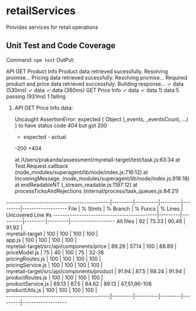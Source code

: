 # retailServices
Provides services for retail operations

## Unit Test and Code Coverage
Command: `npm test`
OutPut:

API
    GET Product Info
        Product data retrieved sucessfully. Resolving promise...
        Pricing data retrieved sucessfully. Resolving promise...
        Required product and price data retrieved successfuly. Building response...
          ✓ data (530ms)
          ✓ data
          ✓ data (380ms)
    GET Price Info
          ✓ data
          ✓ data
          1) data
  5 passing (931ms)
  1 failing

  1) API
       GET Price Info
         data:

      Uncaught AssertionError: expected { Object (_events, _eventsCount, ...) } to have status code 404 but got 200
      + expected - actual

      -200
      +404
      
      at /Users/prakanda/assessment/myretail-target/test/task.js:63:34
      at Test.Request.callback (node_modules/superagent/lib/node/index.js:716:12)
      at IncomingMessage.<anonymous> (node_modules/superagent/lib/node/index.js:916:18)
      at endReadableNT (_stream_readable.js:1187:12)
      at processTicksAndRejections (internal/process/task_queues.js:84:21)



--------------------------------------------|---------|----------|---------|---------|-------------------
File                                        | % Stmts | % Branch | % Funcs | % Lines | Uncovered Line #s 
--------------------------------------------|---------|----------|---------|---------|-------------------
All files                                   |      92 |    73.33 |   90.48 |   91.92 |                   
 myretail-target                            |     100 |      100 |     100 |     100 |                   
  app.js                                    |     100 |      100 |     100 |     100 |                   
 myretail-target/src/api/components/price   |   89.29 |    57.14 |     100 |   88.89 |                   
  priceModel.js                             |      75 |       40 |     100 |      75 | 32-36             
  pricingRoutes.js                          |     100 |      100 |     100 |     100 |                   
  pricingService.js                         |     100 |      100 |     100 |     100 |                   
 myretail-target/src/api/components/product |   91.94 |     87.5 |   88.24 |   91.94 |                   
  productRoutes.js                          |     100 |      100 |     100 |     100 |                   
  productService.js                         |   89.13 |     87.5 |   84.62 |   89.13 | 47,51,96-108      
  productUtils.js                           |     100 |      100 |     100 |     100 |                   
--------------------------------------------|---------|----------|---------|---------|-------------------

